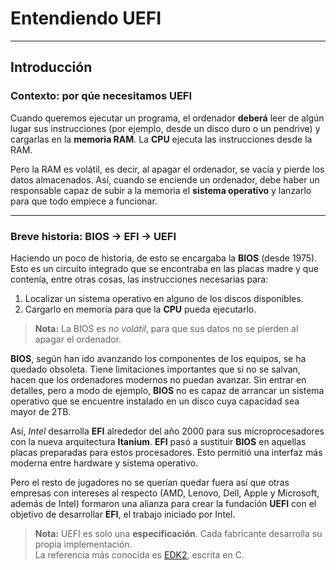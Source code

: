 # Entendiendo UEFI

---
## Introducción

### Contexto: por qúe necesitamos UEFI

Cuando queremos ejecutar un programa, el ordenador **deberá** leer de algún lugar sus instrucciones (por ejemplo, desde
un disco duro o un pendrive) y cargarlas en la **memoria RAM**. La **CPU** ejecuta las instrucciones desde la RAM.

Pero la RAM es volátil, es decir, al apagar el ordenador, se vacía y pierde los datos almacenados. Así, cuando se
enciende un ordenador, debe haber un responsable capaz de subir a la memoria el **sistema operativo** y
lanzarlo para que todo empiece a funcionar.

---

### Breve historia: BIOS → EFI → UEFI

Haciendo un poco de historia, de esto se encargaba la **BIOS** (desde 1975). Esto es un circuito integrado que se 
encontraba en las placas madre y que contenía, entre otras cosas, las instrucciones necesarias para:

1. Localizar un sistema operativo en alguno de los discos disponibles.
2. Cargarlo en memoria para que la **CPU** pueda ejecutarlo.

> **Nota:** La BIOS es _no volátil_, para que sus datos no se pierden al apagar el ordenador.

**BIOS**, según han ido avanzando los componentes de los
equipos, se ha quedado obsoleta. Tiene limitaciones importantes que si no se salvan,
hacen que los ordenadores modernos no puedan avanzar. Sin
entrar en detalles, pero a modo de ejemplo, **BIOS** no es capaz de
arrancar un sistema operativo que se encuentre instalado en un disco
cuya capacidad sea mayor de 2TB.

Así, *Intel* desarrolla **EFI** alrededor del año 2000 para
sus microprocesadores con la nueva arquitectura **Itanium**. **EFI**
pasó a sustituir **BIOS** en aquellas placas preparadas para estos
procesadores. Esto permitió una interfaz más moderna entre hardware y sistema operativo.

Pero el resto de jugadores no se querían quedar fuera así
que otras empresas con intereses al respecto (AMD, Lenovo, Dell, Apple y
Microsoft, además de Intel) formaron una alianza para crear la fundación
**UEFI** con el objetivo de desarrollar **EFI**, el trabajo iniciado por
Intel.

> **Nota:** UEFI es solo una **especificación**. Cada fabricante desarrolla su propia implementación.  
> La referencia más conocida es [EDK2](https://github.com/tianocore/edk2), escrita en C.